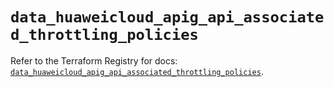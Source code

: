 # `data_huaweicloud_apig_api_associated_throttling_policies`

Refer to the Terraform Registry for docs: [`data_huaweicloud_apig_api_associated_throttling_policies`](https://registry.terraform.io/providers/huaweicloud/huaweicloud/1.71.1/docs/data-sources/apig_api_associated_throttling_policies).
